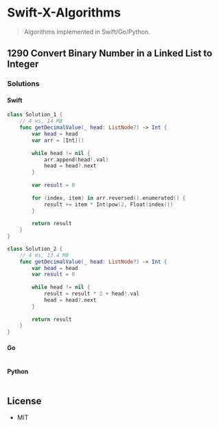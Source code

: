 # Swift-X-Algorithms

> Algorithms implemented in Swift/Go/Python.

## 1290 Convert Binary Number in a Linked List to Integer

### Solutions

#### Swift

```swift
class Solution_1 {
    // 4 ms, 14 MB
    func getDecimalValue(_ head: ListNode?) -> Int {
        var head = head
        var arr = [Int]()
        
        while head != nil {
            arr.append(head!.val)
            head = head?.next
        }
        
        var result = 0
        
        for (index, item) in arr.reversed().enumerated() {
            result += item * Int(pow(2, Float(index)))
        }
        
        return result
    }
}

class Solution_2 {
    // 4 ms, 13.4 MB
    func getDecimalValue(_ head: ListNode?) -> Int {
        var head = head
        var result = 0
        
        while head != nil {
            result = result * 2 + head!.val
            head = head?.next
        }
        
        return result
    }
}
```

#### Go

```go
```

#### Python

```python
```

## License

- MIT
